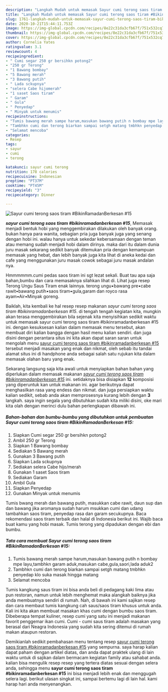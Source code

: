 ```yaml
---
description: "Langkah Mudah untuk memasak Sayur cumi terong saos tiram #BikinRamadanBerkesan #15 yang Bikin Ngiler"
title: "Langkah Mudah untuk memasak Sayur cumi terong saos tiram #BikinRamadanBerkesan #15 yang Bikin Ngiler"
slug: 1761-langkah-mudah-untuk-memasak-sayur-cumi-terong-saos-tiram-bikinramadanberkesan-15-yang-bikin-ngiler
date: 2020-10-21T15:44:11.753Z
image: https://img-global.cpcdn.com/recipes/8e22c31da3cfb67f/751x532cq70/sayur-cumi-terong-saos-tiram-bikinramadanberkesan-15-foto-resep-utama.jpg
thumbnail: https://img-global.cpcdn.com/recipes/8e22c31da3cfb67f/751x532cq70/sayur-cumi-terong-saos-tiram-bikinramadanberkesan-15-foto-resep-utama.jpg
cover: https://img-global.cpcdn.com/recipes/8e22c31da3cfb67f/751x532cq70/sayur-cumi-terong-saos-tiram-bikinramadanberkesan-15-foto-resep-utama.jpg
author: Cornelia Yates
ratingvalue: 3.1
reviewcount: 4
recipeingredient:
- " Cumi segar 250 gr bersihkn potong2"
- "250 gr Terong"
- "1 Bawang bombay"
- "5 Bawang merah"
- "3 Bawang putih"
- " Lada sckupnya"
- "selera Cabe hijomerah"
- "1 saset Saos tiram"
- " Garam"
- " Gula"
- " Penyedap"
- " Minyak untuk menumis"
recipeinstructions:
- "Tumis bawang merah sampe harum,masukan bawang putih n bombay mpe layu,tambhkn garam aduk,masukan cabe,gula,saori,lada aduk2"
- "Tambhkn cumi dan terong biarkan sampai setgh matang tmbhkn penyedap klo suka masak hingga matang"
- "Selamat mencoba"
categories:
- Resep
tags:
- sayur
- cumi
- terong

katakunci: sayur cumi terong 
nutrition: 178 calories
recipecuisine: Indonesian
preptime: "PT37M"
cooktime: "PT45M"
recipeyield: "3"
recipecategory: Dinner

---
```



![Sayur cumi terong saos tiram #BikinRamadanBerkesan #15](https://img-global.cpcdn.com/recipes/8e22c31da3cfb67f/751x532cq70/sayur-cumi-terong-saos-tiram-bikinramadanberkesan-15-foto-resep-utama.jpg)

<b><i>sayur cumi terong saos tiram #bikinramadanberkesan #15</i></b>, Memasak menjadi bentuk hobi yang menggembirakan dilakukan oleh banyak orang. bukan hanya para wanita, sebagian pria juga banyak juga yang senang dengan hobi ini. walau hanya untuk sekedar kebersamaan dengan teman atau memang sudah menjadi hobi dalam dirinya. maka dari itu dalam dunia juru masak sekarang sedikit banyak ditemukan pria dengan kemampuan memasak yang hebat, dan lebih banyak juga kita lihat di aneka kedai dan cafe yang menggunakan juru masak cowok sebagai juru masak andalan nya.

Hmmmmmm.cumi pedas saos tiram ini sgt lezat sekali. Buat tau apa saja bahan,bumbu dan cara memasaknya silahkan lihat di. Lihat juga resep Terong Ungu Saus Tiram enak lainnya. terong ungu•bawang pre•cabe rawit•bawang putih•saos tiram•gula,garam dan royco rasa ayam•Air•Minyak goreng.

Baiklah, kita kembali ke hal resep resep makanan <i>sayur cumi terong saos tiram #bikinramadanberkesan #15</i>. di tengah tengah kegiatan kita, mungkin akan terasa menggembirakan bila sejenak kita menyisihkan sedikit waktu untuk memasak sayur cumi terong saos tiram #bikinramadanberkesan #15 ini. dengan kesuksesan kalian dalam memasak menu tersebut, akan membuat diri kalian bangga dengan hasil menu kalian sendiri. dan juga disini dengan perantara situs ini kita akan dapat saran saran untuk mengolah menu <u>sayur cumi terong saos tiram #bikinramadanberkesan #15</u> tersebut menjadi masakan yang enak dan nikmat, oleh sebab itu tandai alamat situs ini di handphone anda sebagai salah satu rujukan kita dalam memasak olahan baru yang enak.


Sekarang langsung saja kita awali untuk menyiapkan bahan bahan yang diperlukan dalam memasak makanan <u><i>sayur cumi terong saos tiram #bikinramadanberkesan #15</i></u> ini. setidaknya bisa disiapkan <b>12</b> komposisi yang diperuntuk kan untuk makanan ini. agar berikutnya dapat menghasilkan rasa yang endess dan nikmat. dan juga persiapkan waktu kalian sedikit, sebab anda akan memprosesnya kurang lebih dengan <b>3</b> langkah. saya ingin segala yang dibutuhkan sudah kita miliki disini, oke mari kita olah dengan merinci dulu bahan perlengkapan dibawah ini.

<!--inarticleads1-->

##### Bahan-bahan dan bumbu-bumbu yang dibutuhkan untuk pembuatan Sayur cumi terong saos tiram #BikinRamadanBerkesan #15:

1. Siapkan  Cumi segar 250 gr bersihkn potong2
1. Ambil 250 gr Terong
1. Siapkan 1 Bawang bombay
1. Sediakan 5 Bawang merah
1. Gunakan 3 Bawang putih
1. Siapkan  Lada sckupnya
1. Sediakan selera Cabe hijo/merah
1. Gunakan 1 saset Saos tiram
1. Sediakan  Garam
1. Ambil  Gula
1. Siapkan  Penyedap
1. Gunakan  Minyak untuk menumis


Tumis bwang merah dan bawang putih, masukkan cabe rawit, daun sup dan dan bawang jika aromanya sudah harum msukkan cumi dan udang tambahkan saos tiram, penyedap rasa dan garam secukupnya. Baca rekomendasi saos tiram terbaik dan halal di Indonesia berikut ini. Wajib baca buat kamu yang hobi masak. Tumis terong yang dipadukan dengan ebi dan bumbu. 

<!--inarticleads2-->

##### Tata cara membuat Sayur cumi terong saos tiram #BikinRamadanBerkesan #15:

1. Tumis bawang merah sampe harum,masukan bawang putih n bombay mpe layu,tambhkn garam aduk,masukan cabe,gula,saori,lada aduk2
1. Tambhkn cumi dan terong biarkan sampai setgh matang tmbhkn penyedap klo suka masak hingga matang
1. Selamat mencoba


Tumis kangkung saus tiram ini bisa anda beli di pedagang kaki lima atau pun restoran, namun untuk lebih menghemat maka alangkah baiknya jika anda membuatnya sendiri di rumah. Nah, di bawah ini kami sajikan resep dan cara membaut tumis kangkung cah saus/saos tiram khusus untuk anda. Kali ini kita akan membuat masakan khas cumi dengan bumbu saos tiram. Dibeberapa tempat kuliner, resep cumi yang satu ini menjadi makanan favorit penggemar ikan cumi. Cumi - cumi saus tiram adalah masakan yang berasal dari Neagra Indonesia yang sudah kita sering ditemui di rumah makan ataupun restoran. 

Demikianlah sedikit pembahasan menu tentang resep <u>sayur cumi terong saos tiram #bikinramadanberkesan #15</u> yang sempurna. saya harap kalian dapat paham dengan artikel diatas, dan anda dapat praktek ulang di lain waktu untuk di sajikan dalam bermacam kegiatan family atau sahabat anda. kalian bisa mengulik resep resep yang tertera diatas sesuai dengan selera anda, sehingga menu <b>sayur cumi terong saos tiram #bikinramadanberkesan #15</b> ini bisa menjadi lebih enak dan menggugah selera lagi. berikut ulasan singkat ini, sampai bertemu lagi di lain hal. kami harap hari anda menyenangkan.
